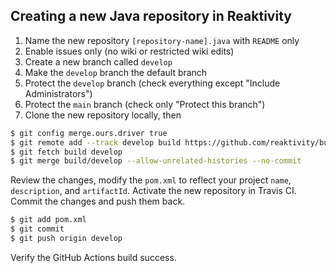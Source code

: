 ## Creating a new Java repository in Reaktivity

1. Name the new repository `[repository-name].java` with `README` only
2. Enable issues only (no wiki or restricted wiki edits)
3. Create a new branch called `develop`
4. Make the `develop` branch the default branch
5. Protect the `develop` branch (check everything except "Include Administrators")
6. Protect the `main` branch (check only "Protect this branch")
7. Clone the new repository locally, then
```bash
$ git config merge.ours.driver true
$ git remote add --track develop build https://github.com/reaktivity/build-template.java
$ git fetch build develop
$ git merge build/develop --allow-unrelated-histories --no-commit
```
Review the changes, modify the `pom.xml` to reflect your project `name`, `description`, and `artifactId`.
Activate the new repository in Travis CI.
Commit the changes and push them back.
```bash
$ git add pom.xml
$ git commit
$ git push origin develop
```
Verify the GitHub Actions build success.
